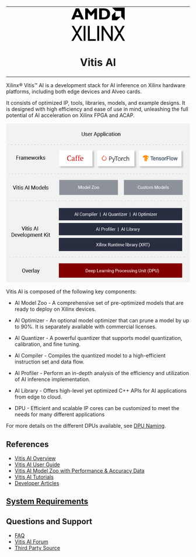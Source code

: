 ﻿<table class="sphinxhide">
 <tr>
   <td align="center"><img src="https://raw.githubusercontent.com/Xilinx/Image-Collateral/main/xilinx-logo.png" width="30%"/><h1>Vitis AI</h1>
   </td>
 </tr>
</table>

Xilinx&reg; Vitis&trade; AI is a development stack for AI inference on Xilinx
hardware platforms, including both edge devices and Alveo cards.

It consists of optimized IP, tools, libraries, models, and example
designs. It is designed with high efficiency and ease of use in mind,
unleashing the full potential of AI acceleration on Xilinx FPGA and
ACAP.

![Vitis AI architecture](images/Vitis-AI-arch.png)

Vitis AI is composed of the following key components:

-   AI Model Zoo - A comprehensive set of pre-optimized models that are
    ready to deploy on Xilinx devices.

-   AI Optimizer - An optional model optimizer that can prune a model by
    up to 90%. It is separately available with commercial licenses.

-   AI Quantizer - A powerful quantizer that supports model
    quantization, calibration, and fine tuning.

-   AI Compiler - Compiles the quantized model to a high-efficient
    instruction set and data flow.

-   AI Profiler - Perform an in-depth analysis of the efficiency and
    utilization of AI inference implementation.

-   AI Library - Offers high-level yet optimized C++ APIs for AI
    applications from edge to cloud.

-   DPU - Efficient and scalable IP cores can be customized to meet the
    needs for many different applications

For more details on the different DPUs available, see [DPU Naming](https://github.com/Xilinx/Vitis-AI/blob/master/docs/images/dpu_naming.md).

## References
- [Vitis AI Overview](https://www.xilinx.com/products/design-tools/vitis/vitis-ai.html)
- [Vitis AI User Guide](https://www.xilinx.com/html_docs/vitis_ai/2_0/index.html)
- [Vitis AI Model Zoo with Performance & Accuracy Data](../models/AI-Model-Zoo)
- [Vitis AI Tutorials](https://github.com/Xilinx/Vitis-Tutorials/tree/master/Machine_Learning)
- [Developer Articles](https://developer.xilinx.com/en/get-started/ai.html)

## [System Requirements](learn/system_requirements.md)

## Questions and Support
- [FAQ](quick-start/faq.md)
- [Vitis AI Forum](https://forums.xilinx.com/t5/AI-and-Vitis-AI/bd-p/AI)
- [Third Party Source](reference/Thirdpartysource.md)

<!-- Legacy links for reference -->
[models]: docs/models.md
[Amazon AWS EC2 F1]: https://aws.amazon.com/marketplace/pp/B077FM2JNS
[Xilinx Virtex UltraScale+ FPGA VCU1525 Acceleration Development Kit]: https://www.xilinx.com/products/boards-and-kits/vcu1525-a.html
[AWS F1 Application Execution on Xilinx Virtex UltraScale Devices]: https://github.com/aws/aws-fpga/blob/master/SDAccel/README.md
[Release Notes]: release-notes.md
[UG1023]: https://www.xilinx.com/support/documentation/sw_manuals/xilinx2017_4/ug1023-sdaccel-user-guide.pdf
[FAQ]: quick-start/faq.md
[Webinar on Xilinx FPGA Accelerated Inference]: https://event.on24.com/wcc/r/1625401/2D3B69878E21E0A3DA63B4CDB5531C23?partnerref=Mlsuite
[Vitis AI Forum]: https://forums.xilinx.com/t5/AI-and-Vitis-AI/bd-p/AI
[Models]: https://www.xilinx.com/products/boards-and-kits/alveo/applications/xilinx-machine-learning-suite.html#gettingStartedCloud
[whitepaper here]: https://www.xilinx.com/support/documentation/white_papers/wp504-accel-dnns.pdf
